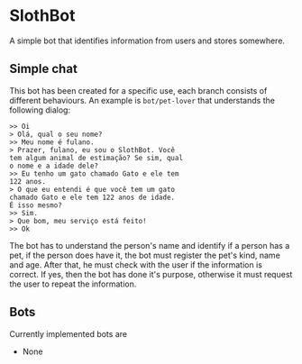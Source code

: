 # SlothBot

A simple bot that identifies information from
users and stores somewhere.

## Simple chat

This bot has been created for a specific use,
each branch consists of different
behaviours. An example is `bot/pet-lover`
that understands the following dialog:

```shell
>> Oi
> Olá, qual o seu nome?
>> Meu nome é fulano.
> Prazer, fulano, eu sou o SlothBot. Você
tem algum animal de estimação? Se sim, qual
o nome e a idade dele?
>> Eu tenho um gato chamado Gato e ele tem
122 anos.
> O que eu entendi é que você tem um gato
chamado Gato e ele tem 122 anos de idade.
É isso mesmo?
>> Sim.
> Que bom, meu serviço está feito!
>> Ok
```

The bot has to understand the person's name
and identify if a person has a pet, if the
person does have it, the bot must register
the pet's kind, name and age.
After that, he must check with the user if
the information is correct. If yes, then
the bot has done it's purpose, otherwise
it must request the user to repeat the
information.

## Bots

Currently implemented bots are

- None
